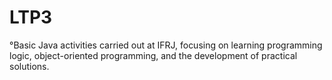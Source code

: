 # LTP3
°Basic
Java activities carried out at IFRJ, focusing on learning programming logic, object-oriented programming, and the development of practical solutions.
